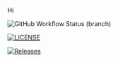 Hi

![GitHub Workflow Status (branch)](https://img.shields.io/github/actions/workflow/status/JoTo99/sem/main.yml?branch=master)

[![LICENSE](https://img.shields.io/github/license/<github-username>/sem.svg?style=flat-square)](https://github.com/JoTo99/sem/blob/master/LICENSE)

[![Releases](https://img.shields.io/github/release/<github-username>/sem/all.svg?style=flat-square)](https://github.com/JoTo99/sem/releases)

